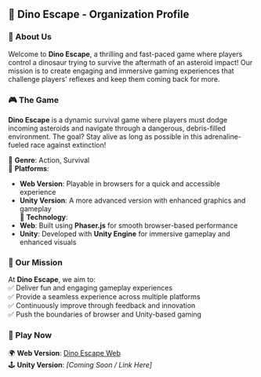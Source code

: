 ## 🦖 Dino Escape - Organization Profile  

### 🌟 About Us  
Welcome to **Dino Escape**, a thrilling and fast-paced game where players control a dinosaur trying to survive the aftermath of an asteroid impact! Our mission is to create engaging and immersive gaming experiences that challenge players' reflexes and keep them coming back for more.  

### 🎮 The Game  
**Dino Escape** is a dynamic survival game where players must dodge incoming asteroids and navigate through a dangerous, debris-filled environment. The goal? Stay alive as long as possible in this adrenaline-fueled race against extinction!  

🔹 **Genre**: Action, Survival  
🔹 **Platforms**:  
   - **Web Version**: Playable in browsers for a quick and accessible experience  
   - **Unity Version**: A more advanced version with enhanced graphics and gameplay  
🔹 **Technology**:  
   - **Web**: Built using **Phaser.js** for smooth browser-based performance  
   - **Unity**: Developed with **Unity Engine** for immersive gameplay and enhanced visuals  

### 🚀 Our Mission  
At **Dino Escape**, we aim to:  
✅ Deliver fun and engaging gameplay experiences  
✅ Provide a seamless experience across multiple platforms  
✅ Continuously improve through feedback and innovation  
✅ Push the boundaries of browser and Unity-based gaming  

### 🔗 Play Now  
🌍 **Web Version**: [Dino Escape Web](https://dino-escape.netlify.app/)  
🕹 **Unity Version**: *[Coming Soon / Link Here]*  

